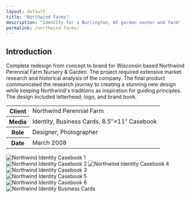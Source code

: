 ```yaml
---
layout: default
title: "Northwind Farms"
description: "Identity for a Burlington, WI garden center and farm"
permalink: /northwind-farms/
---
```


<section>
	<h2 class="visually-hidden">Introduction</h2>
	<div>
		<p>Complete redesign from concept to brand for Wisconsin based Northwind Perennial Farm Nursery &amp; Garden. The project required extensive market research and historical analysis of the company. The final product communicated the research journey to creating a stunning new design while keeping Northwind's traditions as inspiration for guiding principles. The design included letterhead, logo, and brand book.</p>
	</div>
	<div>
		<table>
			<tbody>
				<tr>
					<th>Client</th>
					<td>Northwind Perennial Farm</td>
				</tr>
				<tr>
					<th>Media</th>
					<td>Identity, Business Cards, 8.5&#8243;&times;11&#8243; Casebook</td>
				</tr>
				<tr>
					<th>Role</th>
					<td>Designer, Photographer</td>
				</tr>
				<tr>
					<th>Date</th>
					<td>March 2008</td>
				</tr>
			</tbody>
		</table>
	</div>
</section>
<section>
	<div>
		<img src="https://jessetrippecdn.appspot.com/images/northwind-1.png" alt="Northwind Identity Casebook 1">
	</div>
	<div>
		<img src="https://jessetrippecdn.appspot.com/images/northwind-2.png" alt="Northwind Identity Casebook 2">
		<img src="https://jessetrippecdn.appspot.com/images/northwind-3.png" alt="Northwind Identity Casebook 4">
	</div>
	<div class="span-2">
		<img src="https://jessetrippecdn.appspot.com/images/northwind-4.png" alt="Northwind Identity Casebook 3">
	</div>
	<div>
		<img src="https://jessetrippecdn.appspot.com/images/northwind-5.png" alt="Northwind Identity Casebook 5">
	</div>
	<div>
		<img src="https://jessetrippecdn.appspot.com/images/northwind-6.png" alt="Northwind Identity Casebook 6">
	</div>
	<div class="span-2">
		<img src="https://jessetrippecdn.appspot.com/images/northwind-7.png" alt="Northwind Identity Business Cards">
	</div>
</section>
